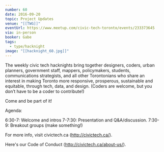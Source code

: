```yaml
---
number: 60
date: 2016-09-20
topic: Project Updates
venue: "[[TWG]]"
eventUrl: https://www.meetup.com/civic-tech-toronto/events/233373645
via: in-person
booker: Gabe
tags:
  - type/hacknight
image: "[[hacknight_60.jpg]]"
---
```


The weekly civic tech hacknights bring together designers, coders, urban planners, government staff, mappers, policymakers, students, communications strategists, and all other Torontonians who share an interest in making Toronto more responsive, prosperous, sustainable and equitable, through tech, data, and design. (Coders are welcome, but you don’t have to be a coder to contribute!)

Come and be part of it!

Agenda:

6:30-7: Welcome and intros
7-7:30: Presentation and Q&A/discussion.
7:30-9: Breakout groups (make something!)

For more info, visit civictech.ca (http://civictech.ca/).

Here's our Code of Conduct (http://civictech.ca/about-us/).